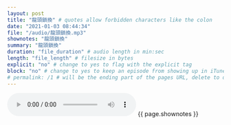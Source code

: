 ```yaml
---
layout: post
title: "龍頭鎖換" # quotes allow forbidden characters like the colon
date: "2021-01-03 08:44:34"
file: "/audio/龍頭鎖換.mp3"
shownotes: "龍頭鎖換"
summary: "龍頭鎖換"
duration: "file_duration" # audio length in min:sec
length: "file_length" # filesize in bytes
explicit: "no" # change to yes to flag with the explicit tag
block: "no" # change to yes to keep an episode from showing up in iTunes
# permalink: /1 # will be the ending part of the pages URL, delete to default to the title
---
```


<audio controls>
<source src="{{site.url}}{{site.baseurl}}{{ page.file }}" type="audio/x-mp3">
Your browser does not support the audio element.
</audio>
{{ page.shownotes }}
